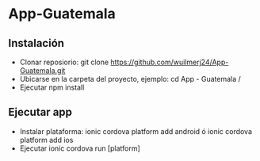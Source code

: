 # App-Guatemala
## Instalación
- Clonar reposiorio: git clone https://github.com/wuilmerj24/App-Guatemala.git
- Ubicarse en la carpeta del proyecto, ejemplo: cd App - Guatemala /
- Ejecutar npm install
## Ejecutar app
- Instalar plataforma: ionic cordova platform add android ó ionic cordova platform add ios
- Ejecutar ionic cordova run [platform]
